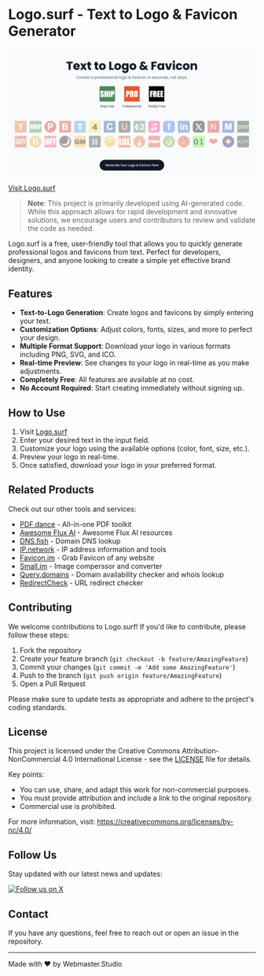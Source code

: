 # Logo.surf - Text to Logo & Favicon Generator

[![Logo.surf Preview](./assets/logo.surf.preview.png)](https://www.logo.surf)

[Visit Logo.surf](https://www.logo.surf)

> **Note**: This project is primarily developed using AI-generated code. While this approach allows for rapid development and innovative solutions, we encourage users and contributors to review and validate the code as needed.

Logo.surf is a free, user-friendly tool that allows you to quickly generate professional logos and favicons from text. Perfect for developers, designers, and anyone looking to create a simple yet effective brand identity.

## Features

- **Text-to-Logo Generation**: Create logos and favicons by simply entering your text.
- **Customization Options**: Adjust colors, fonts, sizes, and more to perfect your design.
- **Multiple Format Support**: Download your logo in various formats including PNG, SVG, and ICO.
- **Real-time Preview**: See changes to your logo in real-time as you make adjustments.
- **Completely Free**: All features are available at no cost.
- **No Account Required**: Start creating immediately without signing up.

## How to Use

1. Visit [Logo.surf](https://www.logo.surf)
2. Enter your desired text in the input field.
3. Customize your logo using the available options (color, font, size, etc.).
4. Preview your logo in real-time.
5. Once satisfied, download your logo in your preferred format.

## Related Products

Check out our other tools and services:

- [PDF.dance](https://www.pdfdance.com) - All-in-one PDF toolkit
- [Awesome Flux AI](https://www.awesomefluxai.com) - Awesome Flux AI resources
- [DNS.fish](https://dns.fish) - Domain DNS lookup 
- [IP.network](https://www.ip.network) - IP address information and tools
- [Favicon.im](https://Favicon.im) - Grab Favicon of any website
- [Small.im](https://Small.im) - Image comperssor and converter
- [Query.domains](https://Query.domains) - Domain availability checker and whois lookup
- [RedirectCheck](https://www.redirectcheck.org) - URL redirect checker

## Contributing

We welcome contributions to Logo.surf! If you'd like to contribute, please follow these steps:

1. Fork the repository
2. Create your feature branch (`git checkout -b feature/AmazingFeature`)
3. Commit your changes (`git commit -m 'Add some AmazingFeature'`)
4. Push to the branch (`git push origin feature/AmazingFeature`)
5. Open a Pull Request

Please make sure to update tests as appropriate and adhere to the project's coding standards.

## License

This project is licensed under the Creative Commons Attribution-NonCommercial 4.0 International License - see the [LICENSE](LICENSE) file for details.

Key points:
- You can use, share, and adapt this work for non-commercial purposes.
- You must provide attribution and include a link to the original repository.
- Commercial use is prohibited.

For more information, visit: https://creativecommons.org/licenses/by-nc/4.0/

## Follow Us

Stay updated with our latest news and updates:

[![Follow us on X](https://img.shields.io/twitter/follow/we_webmaster?style=social)](https://x.com/we_webmaster)

## Contact

If you have any questions, feel free to reach out or open an issue in the repository.

---

Made with ❤️ by Webmaster.Studio